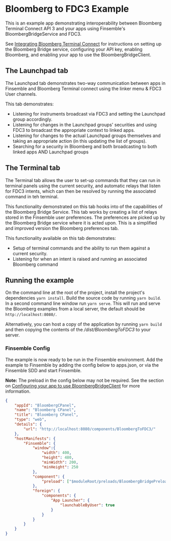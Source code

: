 # Bloomberg to FDC3 Example

This is an example app demonstrating interoperability between Bloomberg Terminal Connect API 3 and your apps using Finsemble's BloombergBridgeService and FDC3.

See [Integrating Bloomberg Terminal Connect](https://documentation.finsemble.com/docs/add-apps/bloomberg/integratingBloomberg) for instructions on setting up the Bloomberg Bridge service, configuring your API key, enabling Bloomberg, and enabling your app to use the BloombergBridgeClient.  

## The Launchpad tab

The Launchpad tab demonstrates two-way communication between apps in Finsemble and Bloomberg Terminal connect using the linker menu & FDC3 User channels.

This tab demonstrates:

- Listening for instruments broadcast via FDC3 and setting the Launchpad group accordingly.
- Listening for changes in the Launchpad groups' securities and using FDC3 to broadcast the appropriate context to linked apps.  
- Listening for changes to the actual Launchpad groups themselves and taking an appropriate action (in this updating the list of groups).
- Searching for a security in Bloomberg and both broadcasting to both linked apps AND Launchpad groups

## The Terminal tab

The Terminal tab allows the user to set-up commands that they can run in terminal panels using the current security, and automatic relays that listen for FDC3 intents, which can then be resolved by running the associated command in teh terminal.

This functionality demonstrated on this tab hooks into of the capabilities of the Bloomberg Bridge Service. This tab works by creating a list of relays stored in the Finsemble user preferences. The preferences are picked up by the Bloomberg Bridge service where it is acted upon. This is a simplified and improved version the Bloomberg preferences tab.

This functionality available on this tab demonstrates:

- Setup of terminal commands and the ability to run them against a current security.
- Listening for when an intent is raised and running an associated Bloomberg command

## Running the example

On the command line at the root of the project, install the project's dependencies `yarn install`. Build the source code by running `yarn build`. In a second command line window run `yarn serve`. This will run and serve the Bloomberg examples from a local server, the default should be `http://localhost:8080/`.

Alternatively, you can host a copy of the application by running `yarn build` and then copying the contents of the _/dist/BloombergToFDC3_ to your server.

### Finsemble Config

The example is now ready to be run in the Finsemble environment. Add the example to Finsemble by adding the config below to apps.json, or via the Finsemble SDD and start Finsemble.

**Note:** The preload in the config below may not be required. See the section on [Configuring your app to use BloombergBridgeClient](https://documentation.finsemble.com/docs/add-apps/bloomberg/integratingBloomberg#configuring-your-app-to-use-bloombergbridgeclient) for more information.

```json
{
    "appId": "BloombergCPanel",
    "name": "Bloomberg CPanel",
    "title": "Bloomberg CPanel",
    "type": "web",
    "details": {
        "url": "http://localhost:8080/components/BloombergToFDC3/"
    },
    "hostManifests": {
        "Finsemble": {
            "window":{
                "width": 400,
                "height": 480,
                "minWidth": 200,
                "minHeight": 250
            },
            "component": {
                "preload": ["$moduleRoot/preloads/BloombergBridgePreload.js", "$moduleRoot/preloads/zoom.js"]
            },
            "foreign": {
                "components": {
                    "App Launcher": {
                        "launchableByUser": true
                    }
                }
            }
        }
    }
}
```
